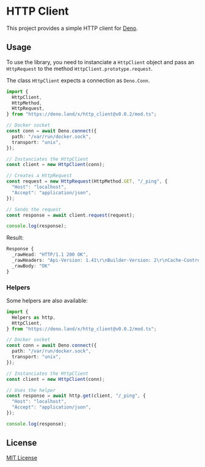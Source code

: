 # HTTP Client

This project provides a simple HTTP client for [Deno](https://deno.land/).

## Usage

To use the library, you need to instanciate a `HttpClient` object and pass an `HttpRequest` to the method `HttpClient.prototype.request`.

The class `HttpClient` expects a connection as `Deno.Conn`.

```typescript
import {
  HttpClient,
  HttpMethod,
  HttpRequest,
} from "https://deno.land/x/http_client@v0.0.2/mod.ts";

// Docker socket
const conn = await Deno.connect({
  path: "/var/run/docker.sock",
  transport: "unix",
});

// Instanciates the HttpClient
const client = new HttpClient(conn);

// Creates a HttpRequest
const request = new HttpRequest(HttpMethod.GET, "/_ping", {
  "Host": "localhost",
  "Accept": "application/json",
});

// Sends the request
const response = await client.request(request);

console.log(response);

```

Result:

```typescript
Response {
  _rawHead: "HTTP/1.1 200 OK",
  _rawHeaders: "Api-Version: 1.41\r\nBuilder-Version: 2\r\nCache-Control: no-cache, no-store, must-revalidate\r\nContent-T...",
  _rawBody: "OK"
}
```

### Helpers

Some helpers are also available:

```typescript
import {
  Helpers as http,
  HttpClient,
} from "https://deno.land/x/http_client@v0.0.2/mod.ts";

// Docker socket
const conn = await Deno.connect({
  path: "/var/run/docker.sock",
  transport: "unix",
});

// Instanciates the HttpClient
const client = new HttpClient(conn);

// Uses the helper
const response = await http.get(client, "/_ping", {
  "Host": "localhost",
  "Accept": "application/json",
});

console.log(response);
```

## License

[MIT License](LICENSE)
